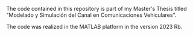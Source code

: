 The code contained in this repository is part of my Master's Thesis titled "Modelado y Simulación del Canal en Comunicaciones Vehiculares".

The code was realized in the MATLAB platform in the version 2023 Rb.

